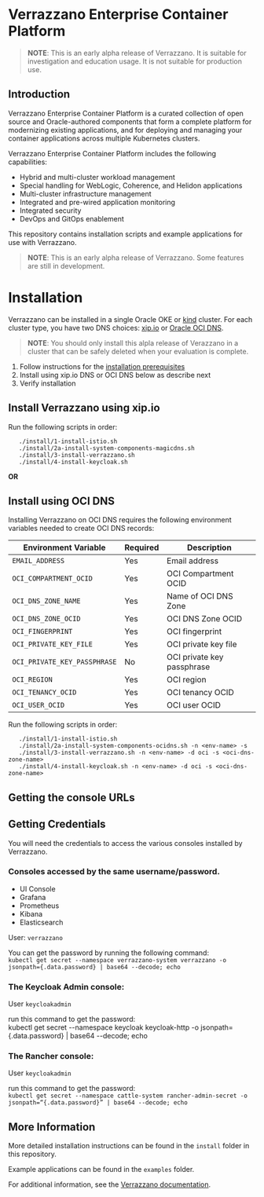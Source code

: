 # Verrazzano Enterprise Container Platform
> **NOTE**: This is an early alpha release of Verrazzano. It is suitable for investigation and education usage. It is not suitable for production use. 

## Introduction
Verrazzano Enterprise Container Platform is a curated collection of open source and Oracle-authored components that form a complete platform for modernizing existing applications, and for deploying and managing your container applications across multiple Kubernetes clusters. 

Verrazzano Enterprise Container Platform includes the following capabilities:

- Hybrid and multi-cluster workload management
- Special handling for WebLogic, Coherence, and Helidon applications
- Multi-cluster infrastructure management
- Integrated and pre-wired application monitoring
- Integrated security
- DevOps and GitOps enablement

This repository contains installation scripts and example applications for use with Verrazzano.

> **NOTE**: This is an early alpha release of Verrazzano. Some features are still in development. 

# Installation

Verrazzano can be installed in a single Oracle OKE or [kind](https://kind.sigs.k8s.io/) cluster. For each cluster type, 
you have two DNS choices: [xip.io](http://xip.io/) or
 [Oracle OCI DNS](https://docs.cloud.oracle.com/en-us/iaas/Content/DNS/Concepts/dnszonemanagement.htm).

> **NOTE**: You should only install this alpla release of Verazzano in a cluster that can be safely deleted when your evaluation is complete.

1. Follow instructions for the [installation prerequisites](./install/INSTALL_PREREQ.md)
2. Install using xip.io DNS or OCI DNS below as describe next
3. Verify installation

## Install Verrazzano using xip.io
Run the following scripts in order:

```
   ./install/1-install-istio.sh
   ./install/2a-install-system-components-magicdns.sh
   ./install/3-install-verrazzano.sh
   ./install/4-install-keycloak.sh
```
**OR**
##  Install using OCI DNS

Installing Verrazzano on OCI DNS requires the following environment variables needed to create OCI DNS records:

Environment Variable | Required | Description
--- | --- | --- |
`EMAIL_ADDRESS` | Yes | Email address
`OCI_COMPARTMENT_OCID` | Yes | OCI Compartment OCID
`OCI_DNS_ZONE_NAME` | Yes | Name of OCI DNS Zone
`OCI_DNS_ZONE_OCID` | Yes | OCI DNS Zone OCID
`OCI_FINGERPRINT` | Yes | OCI fingerprint
`OCI_PRIVATE_KEY_FILE` | Yes | OCI private key file
`OCI_PRIVATE_KEY_PASSPHRASE` | No | OCI private key passphrase
`OCI_REGION` | Yes | OCI region
`OCI_TENANCY_OCID` | Yes | OCI tenancy OCID
`OCI_USER_OCID` | Yes | OCI user OCID

Run the following scripts in order:
```
   ./install/1-install-istio.sh
   ./install/2a-install-system-components-ocidns.sh -n <env-name> -s 
   ./install/3-install-verrazzano.sh -n <env-name> -d oci -s <oci-dns-zone-name>
   ./install/4-install-keycloak.sh -n <env-name> -d oci -s <oci-dns-zone-name>
```

## Getting the console URLs


## Getting Credentials
You will need the credentials to access the various consoles installed by Verrazzano.

### Consoles accessed by the same username/password.

- UI Console
- Grafana
- Prometheus
- Kibana
- Elasticsearch

User:  `verrazzano`

You can get the password by running the following command:  
`kubectl get secret --namespace verrazzano-system verrazzano -o jsonpath={.data.password} | base64 --decode; echo`

### The Keycloak Admin console:

User `keycloakadmin`
 
run this command to get the password:  
kubectl get secret --namespace keycloak keycloak-http -o jsonpath={.data.password} | base64 --decode; echo

### The Rancher console:

User `keycloakadmin`
 
run this command to get the password:  
`kubectl get secret --namespace cattle-system rancher-admin-secret -o jsonpath=“{.data.password}” | base64 --decode; echo`




## More Information
More detailed installation instructions can be found in the `install` folder in this repository.

Example applications can be found in the `examples` folder.

For additional information, see the [Verrazzano documentation](https://verrazzano.io/doc).
